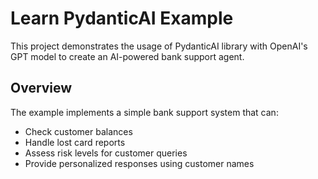 # Learn PydanticAI Example

This project demonstrates the usage of PydanticAI library with OpenAI's GPT model to create an AI-powered bank support agent.

## Overview

The example implements a simple bank support system that can:
- Check customer balances
- Handle lost card reports
- Assess risk levels for customer queries
- Provide personalized responses using customer names
